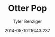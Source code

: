 ---
title: "Otter Pop"
github: https://github.com/tybenz/otter-pop/
demo: http://tybenz.com/otter-pop
author: Tyler Benziger

ssg:
  - Jekyll
cms:
  - No Cms
date: 2014-05-10T16:43:23Z
github_branch: gh-pages
---